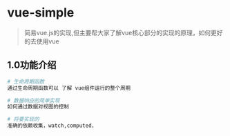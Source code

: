 # vue-simple

> 简易vue.js的实现,但主要帮大家了解vue核心部分的实现的原理，如何更好的去使用vue

## 1.0功能介绍

``` bash
# 生命周期函数
通过生命周期函数可以 了解 vue组件运行的整个周期

# 数据响应的简单实现
如何通过数据对视图的控制

# 将要实现的
准确的依赖收集，watch,computed，



